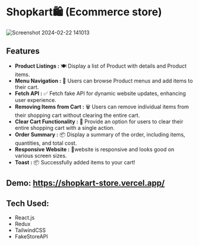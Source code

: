 # Shopkart🛍️ (Ecommerce store)
![Screenshot 2024-02-22 141013](https://github.com/Siddheshkr/Cartify/assets/84951276/1e015a8e-9083-4265-ae6f-bc6f9e52b0d0)

## Features

- **Product Listings :** 🍽️ Display a list of Product with details and Product items.
- **Menu Navigation :** 📜 Users can browse Product menus and add items to their cart.
- **Fetch API :** ✅ 
Fetch fake API for dynamic website updates, enhancing user experience.
- **Removing Items from Cart :** 🗑️ Users can remove individual items from their shopping cart without clearing the entire cart.
- **Clear Cart Functionality :** 🛒 Provide an option for users to clear their entire shopping cart with a single action.
- **Order Summary :** 📦 Display a summary of the order, including items, quantities, and total cost.
- **Responsive Website :** 📱website is responsive and looks good on various screen sizes.
- **Toast :** 📦 Successfully added items to your cart!
 
 ## Demo: https://shopkart-store.vercel.app/
 ## Tech Used: 
 - React.js
 - Redux
 - TailwindCSS
 - FakeStoreAPI
